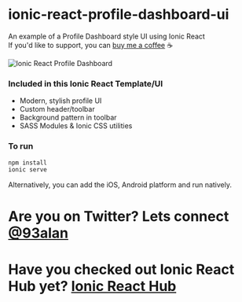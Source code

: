 # ionic-react-profile-dashboard-ui
An example of a Profile Dashboard style UI using Ionic React
<br />
If you'd like to support, you can <a className="link" href="https://www.buymeacoffee.com/ionicreacthub" target="_blank" rel="noopener">buy me a coffee</a> ☕️

![Ionic React Profile Dashboard](https://repository-images.githubusercontent.com/374764563/cebf9680-c7e6-11eb-8da1-302e03a20725)

### Included in this Ionic React Template/UI
* Modern, stylish profile UI
* Custom header/toolbar
* Background pattern in toolbar
* SASS Modules & Ionic CSS utilities

### To run

```javascript
npm install
ionic serve
```

Alternatively, you can add the iOS, Android platform and run natively.

# Are you on Twitter? Lets connect [@93alan](https://twitter.com/93alan)
# Have you checked out Ionic React Hub yet? [Ionic React Hub](https://ionicreacthub.com)
